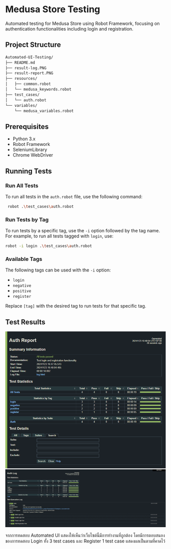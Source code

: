 # Medusa Store Testing

Automated testing for Medusa Store using Robot Framework, focusing on authentication functionalities including login and registration.

## Project Structure

```bash
Automated-UI-Testing/
├── README.md
├── result-log.PNG
├── result-report.PNG
├── resources/
│   ├── common.robot
│   └── medusa_keywords.robot
├── test_cases/
│   └── auth.robot
└── variables/
    └── medusa_variables.robot
```

## Prerequisites

- Python 3.x
- Robot Framework
- SeleniumLibrary
- Chrome WebDriver

## Running Tests

### Run All Tests
To run all tests in the `auth.robot` file, use the following command:

```sh
 robot .\test_cases\auth.robot
```

### Run Tests by Tag
To run tests by a specific tag, use the `-i` option followed by the tag name. For example, to run all tests tagged with `login`, use:

```sh
robot -i login .\test_cases\auth.robot
```

### Available Tags
The following tags can be used with the `-i` option:
- `login`
- `negative`
- `positive`
- `register`

Replace `[tag]` with the desired tag to run tests for that specific tag.

## Test Results

![result-report](2024-ITCS362-3_project2/Automated-UI-Testing/result-report.PNG)
![result-log](2024-ITCS362-3_project2/Automated-UI-Testing/result-log.PNG)

จากการทดสอบ Automated UI แสดงให้เห็นว่าเว็บไซต์นี้มีการทำงานที่ถูกต้อง โดยมีการตอบสนองของการทดสอบ Login ทั้ง 3 test cases และ Register 1 test case แสดงผลเป็นตามที่คาดไว้
